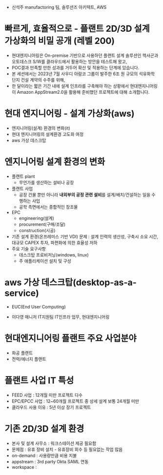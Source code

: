 
- 신석주 manufactoring 팀, 솔루션즈 아키텍트, AWS

# 빠르게, 효율적으로 - 플랜트 2D/3D 설계 가상화의 비밀 공개 (레벨 200)
- 현대엔지니어링은 On-premise 기반으로 사용하던 플랜트 설계 솔루션인 헥사곤과 오토데스크 S/W를 클라우드에서 활용하는 방안을 테스트해 왔고, 
- POC결과 만족할 만한 성과를 거두어 확산 및 적용하는 단계에 있습니다. 
- 본 세션에서는 2023년 7월 사우디 아람코 그룹이 발주한 6조 원 규모의 석유화학단지 건설 계약의 수주를 위해, 
- 한 달이라는 짧은 기간 내에 설계 인프라를 구축해야 하는 상황에서 현대엔지니어링이 Amazon AppStream2.0을 활용해 준비했던 프로젝트에 대해 소개합니다.

# 현대 엔지니어링 - 설계 가상화(aws)
- 엔지니어링(설계) 환경의 변화(it)
- 현대 엔지니어링의 설계환경 고도화 여정
- aws 가상 데스크탑 

# 엔지니어링 설계 환경의 변화
- 플랜트 plant
  - 무언가를 생산하는 설비나 공장
- 플랜트 사업
  - 공장 건물 뿐만 아니라 **내외부의 공정 관련 설비**를 설계/배치/건설하는 일을 수행하는 사업
  - 공학 측면에서는 종합적인 창조물
- EPC
  - engineering(설계)
  - procurement(구매/조달)
  - construction(시공)
- 기존 설계 환경(온프레미스 기반 VDI) 문제 : 설계 인력의 생산성, 구축시 소요 시간, 대규모 CAPEX 투자, 파편화에 의한 효율성 저하
- 주요 기술 요구사항
  - 데스크탑 프로비저닝(windows, linux)
  - 주 애플리케이션 설치 및 구성

 # aws 가상 데스크탑(desktop-as-a-service)
 - EUC(End User Computing)



- 이다영 매니저 IT지원팀 IT인프라 업무, 현대엔지니어링
# 현대엔지니어링 플랜트 주요 사업분야
- 화공 플랜트
- 전력/에너지 플랜트

# 플랜트 사업 IT 특성
- FEED 사업 : 12개월 미만 프로젝트 다수
- EPC/EPCC 사업 : 12~60개월 프로젝트 중 상세 설계 보통 24개월 미만
- 클라우드 사용 이유 : 5년 이상 장기 프로젝트 

# 기존 2D/3D 설계 환경
- 본사 및 설계 사무소 : 워크스테이션 제공 필요함
- 문제점 : 유휴 장비 설치 - 유휴장비 회수 등 필요없는 작업 많음
- on-demand : 사용량만큼 비용 지불
- appstream : 3rd party Okta SAML 연동
- workspace :



